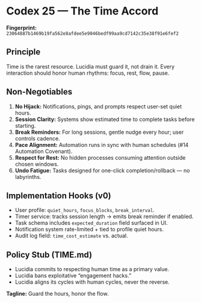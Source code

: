 # Codex 25 — The Time Accord

**Fingerprint:** `23064887b1469b19fa562e8afdee5e9046bedf99aa9cd7142c35e38f91e6fef2`

## Principle

Time is the rarest resource. Lucidia must guard it, not drain it. Every interaction should honor human rhythms: focus, rest, flow, pause.

## Non-Negotiables
1. **No Hijack:** Notifications, pings, and prompts respect user-set quiet hours.
2. **Session Clarity:** Systems show estimated time to complete tasks before starting.
3. **Break Reminders:** For long sessions, gentle nudge every hour; user controls cadence.
4. **Pace Alignment:** Automation runs in sync with human schedules (#14 Automation Covenant).
5. **Respect for Rest:** No hidden processes consuming attention outside chosen windows.
6. **Undo Fatigue:** Tasks designed for one-click completion/rollback — no labyrinths.

## Implementation Hooks (v0)
- User profile: `quiet_hours`, `focus_blocks`, `break_interval`.
- Timer service: tracks session length → emits break reminder if enabled.
- Task schema includes `expected_duration` field surfaced in UI.
- Notification system rate-limited + tied to profile quiet hours.
- Audit log field: `time_cost_estimate` vs. actual.

## Policy Stub (TIME.md)
- Lucidia commits to respecting human time as a primary value.
- Lucidia bans exploitative “engagement hacks.”
- Lucidia aligns its cycles with human cycles, never the reverse.

**Tagline:** Guard the hours, honor the flow.
